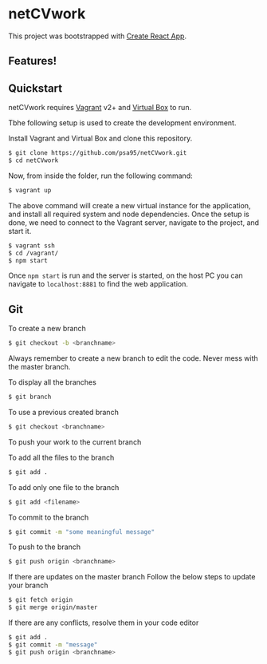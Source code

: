 # netCVwork

This project was bootstrapped with [Create React App](https://github.com/facebookincubator/create-react-app).

## Features!


## Quickstart

netCVwork requires [Vagrant](https://www.vagrantup.com/downloads.html) v2+ and [Virtual Box](https://www.virtualbox.org/wiki/Downloads) to run.

Tbhe following setup is used to create the development environment.

Install Vagrant and Virtual Box and clone this repository.

```sh
$ git clone https://github.com/psa95/netCVwork.git
$ cd netCVwork
```

Now, from inside the folder, run the following command:

```sh
$ vagrant up
```
The above command will create a new virtual instance for the application, and install all required system and node dependencies.
Once the setup is done, we need to connect to the Vagrant server, navigate to the project, and start it.

```sh
$ vagrant ssh
$ cd /vagrant/
$ npm start
```

Once `npm start` is run and the server is started, on the host PC you can navigate to `localhost:8881` to find the web application.

## Git

To create a new branch
```sh
$ git checkout -b <branchname>
```
Always remember to create a new branch to edit the code.
Never mess with the master branch.

To display all the branches
```sh
$ git branch
```

To use a previous created branch
```sh
$ git checkout <branchname>
```

To push your work to the current branch

To add all the files to the branch
```sh
$ git add .
```
To add only one file to the branch
```sh
$ git add <filename>
```
To commit to the branch
```sh
$ git commit -m "some meaningful message"
```
To push to the branch
```sh
$ git push origin <branchname>
```

If there are updates on the master branch
Follow the below steps to update your branch

```sh
$ git fetch origin
$ git merge origin/master
```
If there are any conflicts, resolve them in your code editor
```sh
$ git add .
$ git commit -m "message"
$ git push origin <branchname>
```